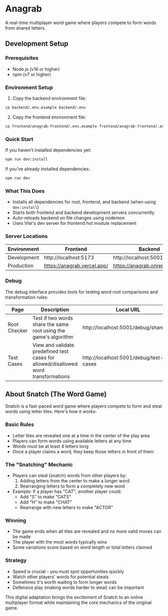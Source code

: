 # Anagrab

A real-time multiplayer word game where players compete to form words from shared letters.

## Development Setup

### Prerequisites

- Node.js (v16 or higher)
- npm (v7 or higher)

### Environment Setup

1. Copy the backend environment file:

```bash
cp backend/.env.example backend/.env
```

2. Copy the frontend environment file:

```bash
cp frontend/anagrab-frontend/.env.example frontend/anagrab-frontend/.env
```

### Quick Start

If you haven't installed dependencies yet:

```bash
npm run dev:install
```

If you've already installed dependencies:

```bash
npm run dev
```

### What This Does

- Installs all dependencies for root, frontend, and backend (when using `dev:install`)
- Starts both frontend and backend development servers concurrently
- Auto-reloads backend on file changes using nodemon
- Uses Vite's dev server for frontend hot module replacement

### Server Locations

| Environment | Frontend                    | Backend                       |
| ----------- | --------------------------- | ----------------------------- |
| Development | http://localhost:5173       | http://localhost:5001         |
| Production  | https://anagrab.vercel.app/ | https://anagrab.onrender.com/ |

### Debug

The debug interface provides tools for testing word root comparisons and transformation rules:

| Page         | Description                                                                         | Local URL                              | Production URL                                |
| ------------ | ----------------------------------------------------------------------------------- | -------------------------------------- | --------------------------------------------- |
| Root Checker | Test if two words share the same root using the game's algorithm                    | http://localhost:5001/debug/shareroot  | https://anagrab.onrender.com/debug/shareroot  |
| Test Cases   | View and validate predefined test cases for allowed/disallowed word transformations | http://localhost:5001/debug/test-cases | https://anagrab.onrender.com/debug/test-cases |

## About Snatch (The Word Game)

Snatch is a fast-paced word game where players compete to form and steal words using letter tiles. Here's how it works:

### Basic Rules

- Letter tiles are revealed one at a time in the center of the play area
- Players can form words using available letters at any time
- Words must be at least 4 letters long
- Once a player claims a word, they keep those letters in front of them

### The "Snatching" Mechanic

- Players can steal (snatch) words from other players by:
  1. Adding letters from the center to make a longer word
  2. Rearranging letters to form a completely new word
- Example: If a player has "CAT", another player could:
  - Add "S" to make "CATS"
  - Add "H" to make "CHAT"
  - Rearrange with new letters to make "ACTOR"

### Winning

- The game ends when all tiles are revealed and no more valid moves can be made
- The player with the most words typically wins
- Some variations score based on word length or total letters claimed

### Strategy

- Speed is crucial - you must spot opportunities quickly
- Watch other players' words for potential steals
- Sometimes it's worth waiting to form longer words
- Defensive play (making words harder to steal) can be important

This digital adaptation brings the excitement of Snatch to an online multiplayer format while maintaining the core mechanics of the original game.
